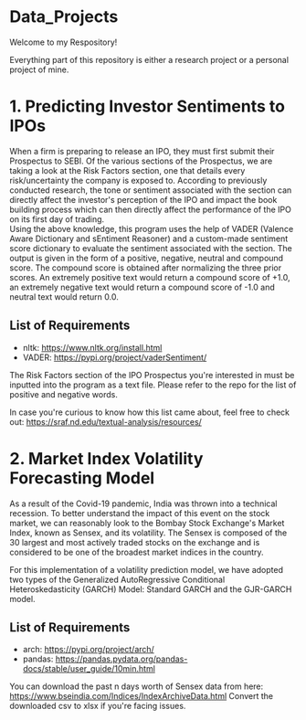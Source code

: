 # Data_Projects

Welcome to my Respository!

Everything part of this repository is either a research project or a personal project of mine. 

# 1. Predicting Investor Sentiments to IPOs

When a firm is preparing to release an IPO, they must first submit their Prospectus to SEBI. Of the various sections of the Prospectus, we are taking a look at the Risk Factors section, one that details every risk/uncertainty the company is exposed to. According to previously conducted research, the tone or sentiment associated with the section can directly affect the investor's perception of the IPO and impact the book building process which can then directly affect the performance of the IPO on its first day of trading.  
Using the above knowledge, this program uses the help of VADER (Valence Aware Dictionary and sEntiment Reasoner) and a custom-made sentiment score dictionary to evaluate the sentiment associated with the section. The output is given in the form of a positive, negative, neutral and compound score. The compound score is obtained after normalizing the three prior scores. 
An extremely positive text would return a compound score of +1.0, an extremely negative text would return a compound score of -1.0 and neutral text would return 0.0.

## List of Requirements

* nltk: https://www.nltk.org/install.html
* VADER: https://pypi.org/project/vaderSentiment/

The Risk Factors section of the IPO Prospectus you're interested in must be inputted into the program as a text file. Please refer to the repo for the list of positive and negative words. 

In case you're curious to know how this list came about, feel free to check out: https://sraf.nd.edu/textual-analysis/resources/


# 2. Market Index Volatility Forecasting Model 
As a result of the Covid-19 pandemic, India was thrown into a technical recession. To better understand the impact of this event on the stock market, we can reasonably look to the Bombay Stock Exchange's Market Index, known as Sensex, and its volatility. The Sensex is composed of the 30 largest and most actively traded stocks on the exchange and is considered to be one of the broadest market indices in the country. 

For this implementation of a volatility prediction model, we have adopted two types of the Generalized AutoRegressive Conditional Heteroskedasticity (GARCH) Model: Standard GARCH and the GJR-GARCH model. 

## List of Requirements

* arch: https://pypi.org/project/arch/ 
* pandas: https://pandas.pydata.org/pandas-docs/stable/user_guide/10min.html

You can download the past n days worth of Sensex data from here: https://www.bseindia.com/Indices/IndexArchiveData.html
Convert the downloaded csv to xlsx if you're facing issues.



